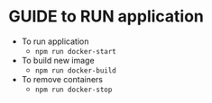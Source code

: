 # GUIDE to RUN application
- To run application
  - ``npm run docker-start``
- To build new image
  - ``npm run docker-build``
- To remove containers
  - ``npm run docker-stop``
